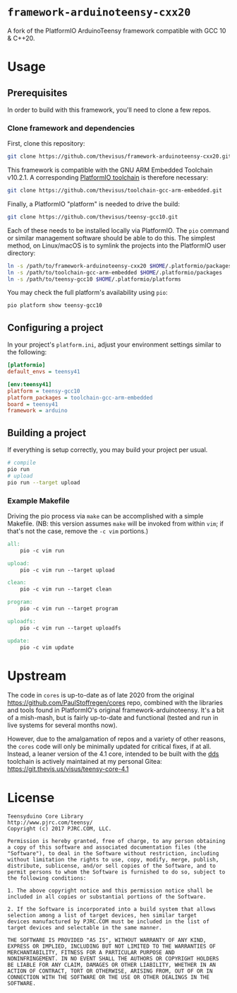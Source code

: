 # `framework-arduinoteensy-cxx20`
A fork of the PlatformIO ArduinoTeensy framework compatible with GCC 10 & C++20.

# Usage

## Prerequisites

In order to build with this framework, you'll need to clone a few repos.

### Clone framework and dependencies

First, clone this repository:

```sh
git clone https://github.com/thevisus/framework-arduinoteensy-cxx20.git
```

This framework is compatible with the GNU ARM Embedded Toolchain v10.2.1. A
corresponding [PlatformIO
toolchain](https://github.com/thevisus/toolchain-gcc-arm-embedded) is therefore
necessary:

```sh
git clone https://github.com/thevisus/toolchain-gcc-arm-embedded.git
```

Finally, a PlatformIO "platform" is needed to drive the build:

```sh
git clone https://github.com/thevisus/teensy-gcc10.git
```

Each of these needs to be installed locally via PlatformIO. The `pio` command or
similar management software should be able to do this. The simplest method, on
Linux/macOS is to symlink the projects into the PlatformIO user directory:

```sh
ln -s /path/to/framework-arduinoteensy-cxx20 $HOME/.platformio/packages
ln -s /path/to/toolchain-gcc-arm-embedded $HOME/.platformio/packages
ln -s /path/to/teensy-gcc10 $HOME/.platformio/platforms
```

You may check the full platform's availability using `pio`:

```sh
pio platform show teensy-gcc10
```

## Configuring a project

In your project's `platform.ini`, adjust your environment settings similar to
the following:

```ini
[platformio]
default_envs = teensy41

[env:teensy41]
platform = teensy-gcc10
platform_packages = toolchain-gcc-arm-embedded
board = teensy41
framework = arduino
```

## Building a project

If everything is setup correctly, you may build your project per usual.

```sh
# compile
pio run
# upload
pio run --target upload
```

### Example Makefile

Driving the pio process via `make` can be accomplished with a simple Makefile.
(NB: this version assumes `make` will be invoked from within `vim`; if that's
not the case, remove the `-c vim` portions.)

```Makefile
all:
	pio -c vim run

upload:
	pio -c vim run --target upload

clean:
	pio -c vim run --target clean

program:
	pio -c vim run --target program

uploadfs:
	pio -c vim run --target uploadfs

update:
	pio -c vim update
```

# Upstream
The code in `cores` is up-to-date as of late 2020 from the original
https://github.com/PaulStoffregen/cores repo, combined with the libraries and
tools found in PlatformIO's original framework-arduinoteensy. It's a bit of a
mish-mash, but is fairly up-to-date and functional (tested and run in live
systems for several months now).

However, due to the amalgamation of repos and a variety of other reasons, the
`cores` code will only be minimally updated for critical fixes, if at all.
Instead, a leaner version of the 4.1 core, intended to be built with the
[dds](https://github.com/vector-of-bool/dds) toolchain is actively maintained at
my personal Gitea: https://git.thevis.us/visus/teensy-core-4.1

# License
```
Teensyduino Core Library
http://www.pjrc.com/teensy/
Copyright (c) 2017 PJRC.COM, LLC.

Permission is hereby granted, free of charge, to any person obtaining
a copy of this software and associated documentation files (the
"Software"), to deal in the Software without restriction, including
without limitation the rights to use, copy, modify, merge, publish,
distribute, sublicense, and/or sell copies of the Software, and to
permit persons to whom the Software is furnished to do so, subject to
the following conditions:

1. The above copyright notice and this permission notice shall be
included in all copies or substantial portions of the Software.

2. If the Software is incorporated into a build system that allows
selection among a list of target devices, hen similar target
devices manufactured by PJRC.COM must be included in the list of
target devices and selectable in the same manner.

THE SOFTWARE IS PROVIDED "AS IS", WITHOUT WARRANTY OF ANY KIND,
EXPRESS OR IMPLIED, INCLUDING BUT NOT LIMITED TO THE WARRANTIES OF
MERCHANTABILITY, FITNESS FOR A PARTICULAR PURPOSE AND
NONINFRINGEMENT. IN NO EVENT SHALL THE AUTHORS OR COPYRIGHT HOLDERS
BE LIABLE FOR ANY CLAIM, DAMAGES OR OTHER LIABILITY, WHETHER IN AN
ACTION OF CONTRACT, TORT OR OTHERWISE, ARISING FROM, OUT OF OR IN
CONNECTION WITH THE SOFTWARE OR THE USE OR OTHER DEALINGS IN THE
SOFTWARE.
```

